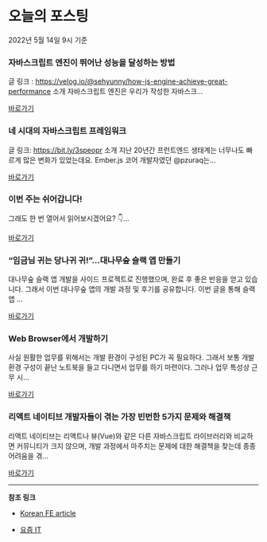 # 오늘의 포스팅 
2022년 5월 14일 9시 기준 

###  자바스크립트 엔진이 뛰어난 성능을 달성하는 방법 

 글 링크 : https://velog.io/@sehyunny/how-js-engine-achieve-great-performance 소개 자바스크립트 엔진은 우리가 작성한 자바스크... 

 [바로가기](https://kofearticle.substack.com/p/korean-fe-article--51e) 

###  네 시대의 자바스크립트 프레임워크 

 글 링크: https://bit.ly/3speopr 소개 지난 20년간 프런트엔드 생태계는 너무나도 빠르게 많은 변화가 있었는데요. Ember.js 코어 개발자였던 @pzuraq는... 

 [바로가기](https://kofearticle.substack.com/p/korean-fe-article--af0) 

###  이번 주는 쉬어갑니다!  

 그래도 한 번 열어서 읽어보시겠어요? 👇... 

 [바로가기](https://kofearticle.substack.com/p/korean-fe-article--d86) 

### “임금님 귀는 당나귀 귀!”...대나무숲 슬랙 앱 만들기 

 대나무숲 슬랙 앱 개발을 사이드 프로젝트로 진행했으며, 완료 후 좋은 반응을 얻고 있습니다. 그래서 이번 대나무숲 앱의 개발 과정 및 후기를 공유합니다. 이번 글을 통해 슬랙 앱 ... 

 [바로가기](https://yozm.wishket.com/magazine/detail/1480/) 

### Web Browser에서 개발하기 

 사실 원활한 업무를 위해서는 개발 환경이 구성된 PC가 꼭 필요하다. 그래서 보통 개발 환경 구성이 끝난 노트북을 들고 다니면서 업무를 하기 마련이다. 그러나 업무 특성상 근무 시... 

 [바로가기](https://yozm.wishket.com/magazine/detail/1478/) 

### 리액트 네이티브 개발자들이 겪는 가장 빈번한 5가지 문제와 해결책 

 리액트 네이티브는 리액트나 뷰(Vue)와 같은 다른 자바스크립트 라이브러리와 비교하면 커뮤니티가 크지 않으며, 개발 과정에서 마주치는 문제에 대한 해결책을 찾는데 종종 어려움을 겪... 

 [바로가기](https://yozm.wishket.com/magazine/detail/1476/) 

---

**참조 링크**

- [Korean FE article](https://kofearticle.substack.com) 

- [요즘 IT](https://yozm.wishket.com/magazine) 

